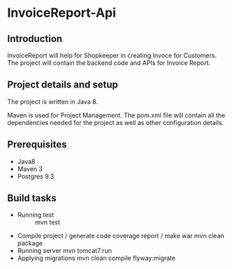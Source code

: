 # InvoiceReport-Api

<h2>Introduction</h2>
InvoiceReport will help for Shopkeeper in creating Invoce for Customers. The project will contain the backend code and APIs for Invoice Report.

<h2>Project details and setup</h2>
The project is written in Java 8.

Maven is used for Project Management. The pom.xml file will contain all the dependencies needed for the project as well as other configuration details.

<h2>Prerequisites</h2>
<ul>
<li>Java8</li>
<li>Maven 3</li>
<li>Postgres 9.3</li>
</ul>

<h2>Build tasks</h2>
<ul>
<li>
 <dl> <dt>Running test</dt>
   <dd>mvn test </dd>
 </dl>
 </li>

<li>Compile project / generate code coverage report / make war mvn clean package </li>

<li>Running server mvn tomcat7:run</li>
<li>Applying migrations mvn clean compile flyway:migrate</li>
</ul>
